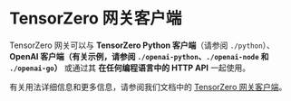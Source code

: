 # TensorZero 网关客户端

TensorZero 网关可以与 **TensorZero Python 客户端**（请参阅 `./python`）、**OpenAI 客户端（有关示例，请参阅 `./openai-python`、`./openai-node` 和 `./openai-go`）** 或通过其 **在任何编程语言中的 HTTP API** 一起使用。

有关用法详细信息和更多信息，请参阅我们文档中的 [TensorZero 网关客户端](https://www.tensorzero.com/docs/gateway/clients)。 